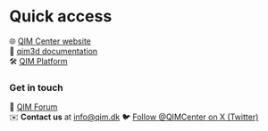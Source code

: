 # Quick access

🌐 [QIM Center website](https://qim.dk/)  
📖 [qim3d documentation](https://docs.qim.dk/qim3d/)  
🛠️ [QIM Platform](https://platform.qim.dk/)

### Get in touch
💬 [QIM Forum](https://forum.qim.dk/)  
✉️ **Contact us** at [info@qim.dk](mailto:info@qim.dk)
🐦 [Follow @QIMCenter on X (Twitter)](https://x.com/QIMCenter)
